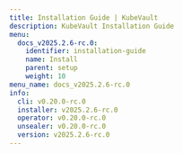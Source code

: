 ```yaml
---
title: Installation Guide | KubeVault
description: KubeVault Installation Guide
menu:
  docs_v2025.2.6-rc.0:
    identifier: installation-guide
    name: Install
    parent: setup
    weight: 10
menu_name: docs_v2025.2.6-rc.0
info:
  cli: v0.20.0-rc.0
  installer: v2025.2.6-rc.0
  operator: v0.20.0-rc.0
  unsealer: v0.20.0-rc.0
  version: v2025.2.6-rc.0
---
```



